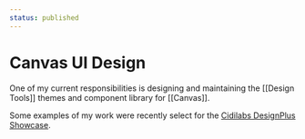 ```yaml
---
status: published
---
```

# Canvas UI Design
One of my current responsibilities is designing and maintaining the [[Design Tools]] themes and component library for [[Canvas]]. 

Some examples of my work were recently select for the [Cidilabs DesignPlus Showcase](https://showcase.cidilabs.com/boston-college/).
